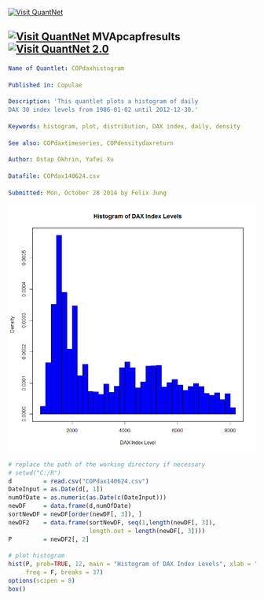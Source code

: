 
[<img src="https://github.com/QuantLet/Styleguide-and-FAQ/blob/master/pictures/banner.png" width="880" alt="Visit QuantNet">](http://quantlet.de/index.php?p=info)

## [<img src="https://github.com/QuantLet/Styleguide-and-Validation-procedure/blob/master/pictures/qloqo.png" alt="Visit QuantNet">](http://quantlet.de/) **MVApcapfresults** [<img src="https://github.com/QuantLet/Styleguide-and-Validation-procedure/blob/master/pictures/QN2.png" width="60" alt="Visit QuantNet 2.0">](http://quantlet.de/d3/ia)

```yaml
Name of Quantlet: COPdaxhistogram
 
Published in: Copulae

Description: 'This quantlet plots a histogram of daily
DAX 30 index levels from 1986-01-02 until 2012-12-30.'
  
Keywords: histogram, plot, distribution, DAX index, daily, density
     
See also: COPdaxtimeseries, COPdensitydaxreturn

Author: Ostap Okhrin, Yafei Xu

Datafile: COPdax140624.csv

Submitted: Mon, October 28 2014 by Felix Jung

```

![Picture1](COPdaxhistogram.png)

```r
# replace the path of the working directory if necessary
# setwd("C:/R") 
d         = read.csv("COPdax140624.csv")
DateInput = as.Date(d[, 1])
numOfDate = as.numeric(as.Date(c(DateInput)))
newDF     = data.frame(d,numOfDate)
sortNewDF = newDF[order(newDF[, 3]), ]
newDF2    = data.frame(sortNewDF, seq(1,length(newDF[, 3]),
                       length.out = length(newDF[, 3]))) 
P         = newDF2[, 2]

# plot histogram
hist(P, prob=TRUE, 12, main = "Histogram of DAX Index Levels", xlab = "DAX Index Level", col = "Blue", 
     freq = F, breaks = 37)
options(scipen = 8)
box()
```
